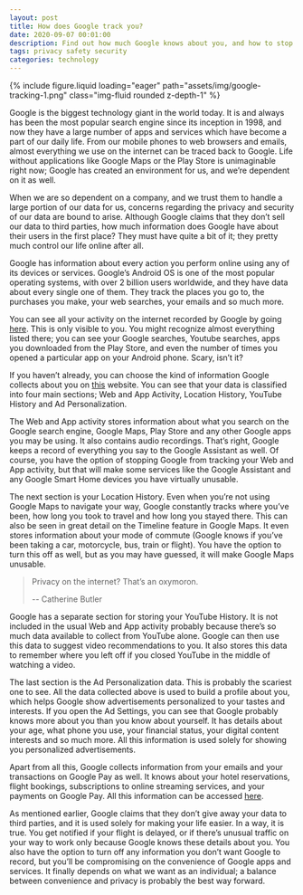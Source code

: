 ```yaml
---
layout: post
title: How does Google track you?
date: 2020-09-07 00:01:00
description: Find out how much Google knows about you, and how to stop them from collecting your data.
tags: privacy safety security
categories: technology
---
```

<div class="row mt-3">
    <div class="col-sm mt-3 mt-md-0">
        {% include figure.liquid loading="eager" path="assets/img/google-tracking-1.png" class="img-fluid rounded z-depth-1" %}
    </div>
</div>

Google is the biggest technology giant in the world today. It is and always has been the most popular search engine since its inception in 1998, and now they have a large number of apps and services which have become a part of our daily life. From our mobile phones to web browsers and emails, almost everything we use on the internet can be traced back to Google. Life without applications like Google Maps or the Play Store is unimaginable right now; Google has created an environment for us, and we’re dependent on it as well.

When we are so dependent on a company, and we trust them to handle a large portion of our data for us, concerns regarding the privacy and security of our data are bound to arise. Although Google claims that they don’t sell our data to third parties, how much information does Google have about their users in the first place? They must have quite a bit of it; they pretty much control our life online after all.

Google has information about every action you perform online using any of its devices or services. Google’s Android OS is one of the most popular operating systems, with over 2 billion users worldwide, and they have data about every single one of them. They track the places you go to, the purchases you make, your web searches, your emails and so much more.

You can see all your activity on the internet recorded by Google by going [here](https://myactivity.google.com/myactivity). This is only visible to you. You might recognize almost everything listed there; you can see your Google searches, Youtube searches, apps you downloaded from the Play Store, and even the number of times you opened a particular app on your Android phone. Scary, isn’t it?

If you haven’t already, you can choose the kind of information Google collects about you on [this](https://myactivity.google.com/activitycontrols?utm_source=my-activity) website. You can see that your data is classified into four main sections; Web and App Activity, Location History, YouTube History and Ad Personalization.

The Web and App activity stores information about what you search on the Google search engine, Google Maps, Play Store and any other Google apps you may be using. It also contains audio recordings. That’s right, Google keeps a record of everything you say to the Google Assistant as well. Of course, you have the option of stopping Google from tracking your Web and App activity, but that will make some services like the Google Assistant and any Google Smart Home devices you have virtually unusable.

The next section is your Location History. Even when you’re not using Google Maps to navigate your way, Google constantly tracks where you’ve been, how long you took to travel and how long you stayed there. This can also be seen in great detail on the Timeline feature in Google Maps. It even stores information about your mode of commute (Google knows if you’ve been taking a car, motorcycle, bus, train or flight). You have the option to turn this off as well, but as you may have guessed, it will make Google Maps unusable.

> Privacy on the internet? That’s an oxymoron.
> 
> -- Catherine Butler

Google has a separate section for storing your YouTube History. It is not included in the usual Web and App activity probably because there’s so much data available to collect from YouTube alone. Google can then use this data to suggest video recommendations to you. It also stores this data to remember where you left off if you closed YouTube in the middle of watching a video.

The last section is the Ad Personalization data. This is probably the scariest one to see. All the data collected above is used to build a profile about you, which helps Google show advertisements personalized to your tastes and interests. If you open the Ad Settings, you can see that Google probably knows more about you than you know about yourself. It has details about your age, what phone you use, your financial status, your digital content interests and so much more. All this information is used solely for showing you personalized advertisements.

Apart from all this, Google collects information from your emails and your transactions on Google Pay as well. It knows about your hotel reservations, flight bookings, subscriptions to online streaming services, and your payments on Google Pay. All this information can be accessed [here](https://myaccount.google.com/payments-and-subscriptions).

As mentioned earlier, Google claims that they don’t give away your data to third parties, and it is used solely for making your life easier. In a way, it is true. You get notified if your flight is delayed, or if there’s unusual traffic on your way to work only because Google knows these details about you. You also have the option to turn off any information you don’t want Google to record, but you’ll be compromising on the convenience of Google apps and services. It finally depends on what we want as an individual; a balance between convenience and privacy is probably the best way forward.